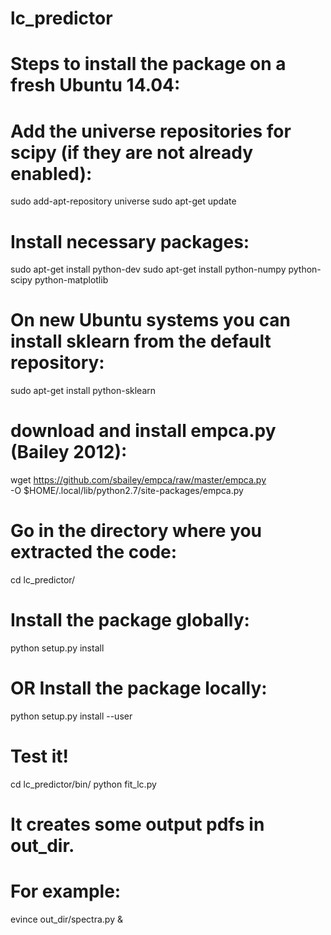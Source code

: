 # lc_predictor

# Steps to install the package on a fresh Ubuntu 14.04:

# Add the universe repositories for scipy (if they are not already enabled):
sudo add-apt-repository universe
sudo apt-get update

# Install necessary packages:
sudo apt-get install python-dev
sudo apt-get install python-numpy python-scipy python-matplotlib

# On new Ubuntu systems you can install sklearn from the default repository:
sudo apt-get install python-sklearn

# download and install empca.py (Bailey 2012):
wget https://github.com/sbailey/empca/raw/master/empca.py \
    -O $HOME/.local/lib/python2.7/site-packages/empca.py

# Go in the directory where you extracted the code:
cd lc_predictor/

# Install the package globally:
python setup.py install

# OR Install the package locally:
python setup.py install --user


# Test it!
cd lc_predictor/bin/
python fit_lc.py

# It creates some output pdfs in out_dir.
# For example:
evince out_dir/spectra.py &

